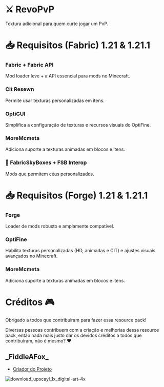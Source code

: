 # ⚔️ RevoPvP
Textura adicional para quem curte jogar um PvP.

# 📥 Requisitos (Fabric) 1.21 & 1.21.1
### Fabric + Fabric API
Mod loader leve + a API essencial para mods no Minecraft.
### Cit Resewn
Permite usar texturas personalizadas em itens.
### OptiGUI
Simplifica a configuração de texturas e recursos visuais do OptiFine.
### MoreMcmeta
Adiciona suporte a texturas animadas em blocos e itens.
### 🌠 FabricSkyBoxes + FSB Interop
Mods que permitem céus personalizados.

# 📥 Requisitos (Forge) 1.21 & 1.21.1
### Forge
Loader de mods robusto e amplamente compatível.
### OptiFine
Habilita texturas personalizadas (HD, animadas e CIT) e ajustes visuais avançados no Minecraft. 
### MoreMcmeta
Adiciona suporte a texturas animadas em blocos e itens.

# Créditos 🎮
Obrigado a todos que contribuiram para fazer essa resource pack!

Diversas pessoas contribuem com a criação e melhorias dessa resource pack, então nada mais justo dar os devidos créditos a todos que contribuiram, não é mesmo? ♥

## \_FiddleAFox_
* [Criador do Projeto](https://steamcommunity.com/profiles/76561198186909126/)

![download_upscayl_1x_digital-art-4x](https://github.com/user-attachments/assets/57d95a94-db4d-473b-8e5d-60c9f74f7605)
